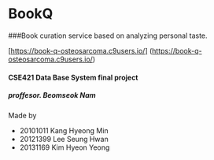 # BookQ 
###Book curation service based on analyzing personal taste.

[https://book-q-osteosarcoma.c9users.io/] (https://book-q-osteosarcoma.c9users.io/)

#### CSE421 Data Base System final project
##### proffesor. Beomseok Nam

Made by 
- 20101011 Kang Hyeong Min
- 20121399 Lee Seung Hwan
- 20131169 Kim Hyeon Yeong
